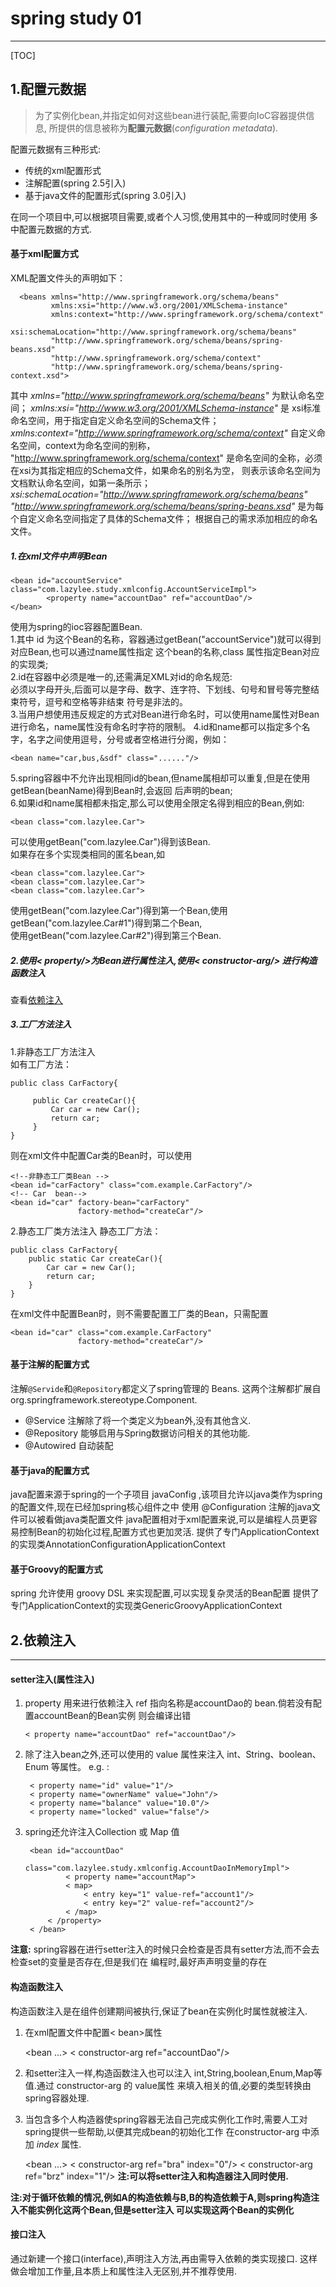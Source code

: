 # spring study 01

---------------------------

[TOC]

## **1.配置元数据**
> 为了实例化bean,并指定如何对这些bean进行装配,需要向IoC容器提供信息,
所提供的信息被称为**配置元数据**(_configuration metadata_).

配置元数据有三种形式:
- 传统的xml配置形式
- 注解配置(spring 2.5引入)
- 基于java文件的配置形式(spring 3.0引入)

在同一个项目中,可以根据项目需要,或者个人习惯,使用其中的一种或同时使用
多中配置元数据的方式.

#### **基于xml配置方式**
XML配置文件头的声明如下：

      <beans xmlns="http://www.springframework.org/schema/beans"
             xmlns:xsi="http://www.w3.org/2001/XMLSchema-instance"
             xmlns:context="http://www.springframework.org/schema/context"
             xsi:schemaLocation="http://www.springframework.org/schema/beans"
             "http://www.springframework.org/schema/beans/spring-beans.xsd"
             "http://www.springframework.org/schema/context"
             "http://www.springframework.org/schema/beans/spring-context.xsd">
             
其中 _xmlns="http://www.springframework.org/schema/beans"_ 为默认命名空间；
_xmlns:xsi="http://www.w3.org/2001/XMLSchema-instance"_ 是 xsi标准命名空间，用于指定自定义命名空间的Schema文件；
_xmlns:context="http://www.springframework.org/schema/context"_ 自定义命名空间，context为命名空间的别称，
"http://www.springframework.org/schema/context" 是命名空间的全称，必须在xsi为其指定相应的Schema文件，如果命名的别名为空，
则表示该命名空间为文档默认命名空间，如第一条所示；
_xsi:schemaLocation="http://www.springframework.org/schema/beans"  
"http://www.springframework.org/schema/beans/spring-beans.xsd"_ 是为每个自定义命名空间指定了具体的Schema文件；
根据自己的需求添加相应的命名文件。

##### 1.在xml文件中声明Bean
    
    <bean id="accountService" class="com.lazylee.study.xmlconfig.AccountServiceImpl">
            <property name="accountDao" ref="accountDao"/>
    </bean>
    
  使用<bean/>为spring的ioc容器配置Bean.  
  1.其中 id 为这个Bean的名称，容器通过getBean("accountService")就可以得到对应Bean,也可以通过name属性指定
    这个bean的名称,class 属性指定Bean对应的实现类;  
  2.id在容器中必须是唯一的,还需满足XML对id的命名规范:  
      必须以字母开头,后面可以是字母、数字、连字符、下划线、句号和冒号等完整结束符号，逗号和空格等非结束
      符号是非法的。  
  3.当用户想使用违反规定的方式对Bean进行命名时，可以使用name属性对Bean进行命名，name属性没有命名时字符的限制。
  4.id和name都可以指定多个名字，名字之间使用逗号，分号或者空格进行分阁，例如：  
    
    <bean name="car,bus,&sdf" class="......"/>  
  5.spring容器中不允许出现相同id的bean,但name属相却可以重复,但是在使用getBean(beanName)得到Bean时,会返回
    后声明的bean;  
  6.如果id和name属相都未指定,那么可以使用全限定名得到相应的Bean,例如:  
    
    <bean class="com.lazylee.Car">  
      
   可以使用getBean("com.lazylee.Car")得到该Bean.  
    如果存在多个实现类相同的匿名bean,如  
    
    <bean class="com.lazylee.Car">  
    <bean class="com.lazylee.Car">  
    <bean class="com.lazylee.Car">  
  使用getBean("com.lazylee.Car")得到第一个Bean,使用getBean("com.lazylee.Car#1")得到第二个Bean,  
  使用getBean("com.lazylee.Car#2")得到第三个Bean.  
##### 2.使用< property/>为Bean进行属性注入,使用< constructor-arg/> 进行构造函数注入
查看[依赖注入](##2.依赖注入)
##### 3.工厂方法注入
1.非静态工厂方法注入  
如有工厂方法：
    
    public class CarFactory{
    
         public Car createCar(){
             Car car = new Car();
             return car;
         }
    }
则在xml文件中配置Car类的Bean时，可以使用
    
    <!--非静态工厂类Bean -->
    <bean id="carFactory" class="com.example.CarFactory"/> 
    <!-- Car  bean-->
    <bean id="car" factory-bean="carFactory"
                   factory-method="createCar"/>
2.静态工厂类方法注入
静态工厂方法：
    
    public class CarFactory{
        public static Car createCar(){
            Car car = new Car();
            return car;
        }
    }
在xml文件中配置Bean时，则不需要配置工厂类的Bean，只需配置
    
    <bean id="car" class="com.example.CarFactory" 
                   factory-method="createCar"/>
#### 基于注解的配置方式
注解<code>@Servide</code>和<code>@Repository</code>都定义了spring管理的
Beans. 这两个注解都扩展自 org.springframework.stereotype.Component.
- @Service 注解除了将一个类定义为bean外,没有其他含义.
- @Repository 能够启用与Spring数据访问相关的其他功能.
- @Autowired 自动装配 
 

#### 基于java的配置方式
java配置来源于spring的一个子项目 javaConfig ,该项目允许以java类作为spring的配置文件,现在已经加spring核心组件之中
使用 @Configuration 注解的java文件可以被看做java类配置文件
java配置相对于xml配置来说,可以是编程人员更容易控制Bean的初始化过程,配置方式也更加灵活.
提供了专门ApplicationContext的实现类AnnotationConfigurationApplicationContext

#### 基于Groovy的配置方式
spring 允许使用 groovy DSL 来实现配置,可以实现复杂灵活的Bean配置
提供了专门ApplicationContext的实现类GenericGroovyApplicationContext
## 2.依赖注入

--------------------------
#### setter注入(属性注入)
1. property 用来进行依赖注入 ref 指向名称是accountDao的 bean.倘若没有配置accountBean的Bean实例 则会编译出错
        
       < property name="accountDao" ref="accountDao"/>
        
2. 除了注入bean之外,还可以使用<property>的 value 属性来注入
        int、String、boolean、Enum 等属性。
        e.g. :
        
        < property name="id" value="1"/>
        < property name="ownerName" value="John"/>
        < property name="balance" value="10.0"/>
        < property name="locked" value="false"/>

3. spring还允许注入Collection 或 Map 值
        
        <bean id="accountDao"
                class="com.lazylee.study.xmlconfig.AccountDaoInMemoryImpl"> 
                < property name="accountMap">
                < map>
                    < entry key="1" value-ref="account1"/>
                    < entry key="2" value-ref="account2"/>
                < /map>
            < /property>
        < /bean>
 **注意:** spring容器在进行setter注入的时候只会检查是否具有setter方法,而不会去检查set的变量是否存在,但是我们在
 编程时,最好声声明变量的存在
#### 构造函数注入
构造函数注入是在组件创建期间被执行,保证了bean在实例化时属性就被注入.

1. 在xml配置文件中配置< bean>属性
      
      
      <bean ...>
        <!-- 构造器注入 -->
        < constructor-arg ref="accountDao"/>
      </bean>

2. 和setter注入一样,构造函数注入也可以注入 int,String,boolean,Enum,Map等值.通过 constructor-arg 的 value属性
来填入相关的值,必要的类型转换由spring容器处理.

3. 当包含多个人构造器使spring容器无法自己完成实例化工作时,需要人工对spring提供一些帮助,以便其完成bean的初始化工作
在constructor-arg 中添加 _index_ 属性.

      
      <bean ...>
        <!-- 构造器注入 -->
        < constructor-arg ref="bra" index="0"/>
        < constructor-arg ref="brz" index="1"/>
      </bean>
**注:可以将setter注入和构造器注入同时使用.**

**注:对于循环依赖的情况,例如A的构造依赖与B,B的构造依赖于A,则spring构造注入不能实例化这两个Bean,但是setter注入
可以实现这两个Bean的实例化**

#### 接口注入
通过新建一个接口(interface),声明注入方法,再由需导入依赖的类实现接口.
这样做会增加工作量,且本质上和属性注入无区别,并不推荐使用.

 